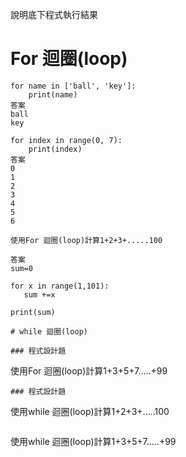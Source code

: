 說明底下程式執行結果

# For 迴圈(loop)
```
for name in ['ball', 'key']:
	print(name)
答案
ball
key
```

```
for index in range(0, 7):
	print(index)
答案
0
1
2
3
4
5
6
```

```
使用For 迴圈(loop)計算1+2+3+.....100

答案
sum=0

for x in range(1,101):
   sum +=x
  
print(sum)
```
```
# while 迴圈(loop)

### 程式設計題

```
使用For 迴圈(loop)計算1+3+5+7.....+99
```
### 程式設計題
```
使用while 迴圈(loop)計算1+2+3+.....100
```
```
使用while 迴圈(loop)計算1+3+5+7.....+99
```

